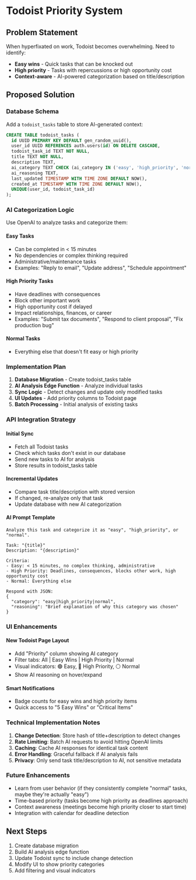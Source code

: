 # Todoist Priority System

## Problem Statement

When hyperfixated on work, Todoist becomes overwhelming. Need to identify:

- **Easy wins** - Quick tasks that can be knocked out
- **High priority** - Tasks with repercussions or high opportunity cost
- **Context-aware** - AI-powered categorization based on title/description

## Proposed Solution

### Database Schema

Add a `todoist_tasks` table to store AI-generated context:

```sql
CREATE TABLE todoist_tasks (
  id UUID PRIMARY KEY DEFAULT gen_random_uuid(),
  user_id UUID REFERENCES auth.users(id) ON DELETE CASCADE,
  todoist_task_id TEXT NOT NULL,
  title TEXT NOT NULL,
  description TEXT,
  ai_category TEXT CHECK (ai_category IN ('easy', 'high_priority', 'normal')),
  ai_reasoning TEXT,
  last_updated TIMESTAMP WITH TIME ZONE DEFAULT NOW(),
  created_at TIMESTAMP WITH TIME ZONE DEFAULT NOW(),
  UNIQUE(user_id, todoist_task_id)
);
```

### AI Categorization Logic

Use OpenAI to analyze tasks and categorize them:

#### Easy Tasks

- Can be completed in < 15 minutes
- No dependencies or complex thinking required
- Administrative/maintenance tasks
- Examples: "Reply to email", "Update address", "Schedule appointment"

#### High Priority Tasks

- Have deadlines with consequences
- Block other important work
- High opportunity cost if delayed
- Impact relationships, finances, or career
- Examples: "Submit tax documents", "Respond to client proposal", "Fix production bug"

#### Normal Tasks

- Everything else that doesn't fit easy or high priority

### Implementation Plan

1. **Database Migration** - Create todoist_tasks table
2. **AI Analysis Edge Function** - Analyze individual tasks
3. **Sync Logic** - Detect changes and update only modified tasks
4. **UI Updates** - Add priority columns to Todoist page
5. **Batch Processing** - Initial analysis of existing tasks

### API Integration Strategy

#### Initial Sync

- Fetch all Todoist tasks
- Check which tasks don't exist in our database
- Send new tasks to AI for analysis
- Store results in todoist_tasks table

#### Incremental Updates

- Compare task title/description with stored version
- If changed, re-analyze only that task
- Update database with new AI categorization

#### AI Prompt Template

```
Analyze this task and categorize it as "easy", "high_priority", or "normal".

Task: "{title}"
Description: "{description}"

Criteria:
- Easy: < 15 minutes, no complex thinking, administrative
- High Priority: Deadlines, consequences, blocks other work, high opportunity cost
- Normal: Everything else

Respond with JSON:
{
  "category": "easy|high_priority|normal",
  "reasoning": "Brief explanation of why this category was chosen"
}
```

### UI Enhancements

#### New Todoist Page Layout

- Add "Priority" column showing AI category
- Filter tabs: All | Easy Wins | High Priority | Normal
- Visual indicators: 🟢 Easy, 🔴 High Priority, ⚪ Normal
- Show AI reasoning on hover/expand

#### Smart Notifications

- Badge counts for easy wins and high priority items
- Quick access to "5 Easy Wins" or "Critical Items"

### Technical Implementation Notes

1. **Change Detection**: Store hash of title+description to detect changes
2. **Rate Limiting**: Batch AI requests to avoid hitting OpenAI limits
3. **Caching**: Cache AI responses for identical task content
4. **Error Handling**: Graceful fallback if AI analysis fails
5. **Privacy**: Only send task title/description to AI, not sensitive metadata

### Future Enhancements

- Learn from user behavior (if they consistently complete "normal" tasks, maybe they're actually "easy")
- Time-based priority (tasks become high priority as deadlines approach)
- Context awareness (meetings become high priority closer to start time)
- Integration with calendar for deadline detection

## Next Steps

1. Create database migration
2. Build AI analysis edge function
3. Update Todoist sync to include change detection
4. Modify UI to show priority categories
5. Add filtering and visual indicators
